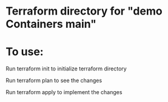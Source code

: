# Terraform directory for "demo Containers main"

# To use:
Run terraform init to initialize terraform directory

Run terraform plan to see the changes

Run terraform apply to implement the changes




